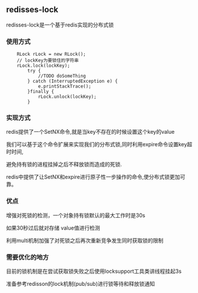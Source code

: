 
## redisses-lock  

redisses-lock是一个基于redis实现的分布式锁

### 使用方式  

```
    RLock rLock = new RLock();
    // lockKey为要锁住的字符串
    rLock.lock(lockKey);
        try {
            //TODO doSomeThing
        } catch (InterruptedException e) {
            e.printStackTrace();
        }finally {
            rLock.unlock(lockKey);
        }
```

### 实现方式  

redis提供了一个SetNX命令,就是当key不存在的时候设置这个key的value  

我们可以基于这个命令扩展来实现我们的分布式锁,同时利用expire命令设置key超时时间,  

避免持有锁的进程挂掉之后不释放锁而造成的死锁.  

redis中提供了让SetNX和expire进行原子性一步操作的命令,使分布式锁更加可靠。

### 优点  

增强对死锁的检测，一个对象持有锁默认的最大工作时是30s    

如果30秒过后就对存储 value值进行检测  

利用multi机制加强了对死锁之后再次重新竞争发生同时获取锁的限制  

### 需要优化的地方

目前的锁机制是在尝试获取锁失败之后使用locksupport工具类讲线程挂起3s  

准备参考redisson的lock机制(pub/sub)进行锁等待和释放锁通知  
